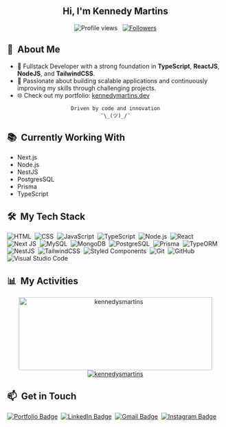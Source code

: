 <div align="center">
<div id="toc">
  <ul style="list-style: none;">
    <summary>
      <h2><b>Hi, I'm <a href="https://github.com/kennedysmartins">Kennedy Martins</a></b></h2>
    </summary>
  </ul>
</div>
  
</div>



<p align="center">
  <img src="https://komarev.com/ghpvc/?username=kennedysmartins&color=blueviolet" alt="Profile views" />
  &nbsp;
  <a href="https://github.com/kennedysmartins?tab=followers">
    <img src="https://img.shields.io/github/followers/kennedysmartins?style=social" alt="Followers" />
  </a>

</p>

<div>

## 🧭 &nbsp;About Me

- 💼 Fullstack Developer with a strong foundation in **TypeScript**, **ReactJS**, **NodeJS**, and **TailwindCSS**.
- 🚀 Passionate about building scalable applications and continuously improving my skills through challenging projects.
- 🌐 Check out my portfolio: [kennedymartins.dev](https://kennedymartins.dev)

</div>

<div align="center">

`Driven by code and innovation`
<br>
`¯\_(ツ)_/¯`

</div>

<div>

## 📚 &nbsp;Currently Working With

- Next.js
- Node.js
- NestJS
- PostgresSQL
- Prisma
- TypeScript

</div>

<div>

## 🛠️ &nbsp;My Tech Stack

![HTML](https://img.shields.io/badge/-HTML-0D1117?style=flat&logo=HTML5)&nbsp;
![CSS](https://img.shields.io/badge/-CSS-0D1117?style=flat&logo=CSS3&logoColor=1572B6)&nbsp;
![JavaScript](https://img.shields.io/badge/-JavaScript-0D1117?style=flat&logo=javascript)&nbsp;
![TypeScript](https://img.shields.io/badge/-TypeScript-0D1117?style=flat&logo=typescript)&nbsp;
![Node.js](https://img.shields.io/badge/-Node.js-0D1117?style=flat&logo=node.js)&nbsp;
![React](https://img.shields.io/badge/-React-0D1117?style=flat&logo=react)&nbsp;
![Next JS](https://img.shields.io/badge/Next-0D1117?style=flat&logo=next.js)&nbsp;
![MySQL](https://img.shields.io/badge/MySQL-0D1117?style=flat&logo=mysql)&nbsp;
![MongoDB](https://img.shields.io/badge/MongoDB-0D1117?style=flat&logo=mongodb)&nbsp;
![PostgreSQL](https://img.shields.io/badge/PostgreSQL-0D1117?style=flat&logo=postgresql)&nbsp;
![Prisma](https://img.shields.io/badge/Prisma-0D1117?style=flat&logo=Prisma)&nbsp;
![TypeORM](https://img.shields.io/badge/TypeORM-0D1117?style=flat&logo=typeorm)&nbsp;
![NestJS](https://img.shields.io/badge/NestJS-0D1117?style=flat&logo=nestjs)&nbsp;
![TailwindCSS](https://img.shields.io/badge/tailwindcss-0D1117?style=flat&logo=tailwind-css)&nbsp;
![Styled Components](https://img.shields.io/badge/styled--components-0D1117?style=flat&logo=styled-components)&nbsp;
![Git](https://img.shields.io/badge/-Git-0D1117?style=flat&logo=git)&nbsp;
![GitHub](https://img.shields.io/badge/-GitHub-0D1117?style=flat&logo=github)&nbsp;
![Visual Studio Code](https://img.shields.io/badge/-VS%20Code-0D1117?style=flat&logo=visual-studio-code&logoColor=007ACC)&nbsp;

</div>

<div>

## 📊 &nbsp;My Activities
<div align="center">
  <a href="https://github.com/kennedysmartins">
    <img width=450 height=170 align="center" alt="kennedysmartins" src="https://github-readme-stats.vercel.app/api?username=kennedysmartins&theme=midnight-purple&show_icons=true&bg_color=0D1117&hide_border=true&count_private=true" />
</a>
  <a href="https://github.com/kennedysmartins">
    <img align="center" alt="kennedysmartins" src="https://github-readme-stats.vercel.app/api/top-langs/?username=kennedysmartins&theme=midnight-purple&layout=compact&bg_color=0D1117&hide_border=true&count_private=true" />
</a>
</div>




</div>

<div>

## 📫 &nbsp;Get in Touch

[![Portfolio Badge](https://img.shields.io/badge/-kennedymartins.dev-blueviolet?style=flat-square&logo=web&logoColor=white&link=https://kennedymartins.dev)](https://kennedymartins.dev)&nbsp;
[![LinkedIn Badge](https://img.shields.io/badge/-Kennedy_Martins-blue?style=flat-square&logo=Linkedin&logoColor=white&link=https://www.linkedin.com/in/kennedysmartins/)](https://www.linkedin.com/in/kennedysmartins/)&nbsp;
[![Gmail Badge](https://img.shields.io/badge/-me@kennedymartins.dev-red?style=flat-square&logo=Gmail&logoColor=white)](mailto:me@kennedymartins.dev)&nbsp;
[![Instagram Badge](https://img.shields.io/badge/-kenny.mrts_-EB2A08?style=flat-square&logo=Instagram&logoColor=white)](https://www.instagram.com/kenny.mrts/)&nbsp;

</div>
